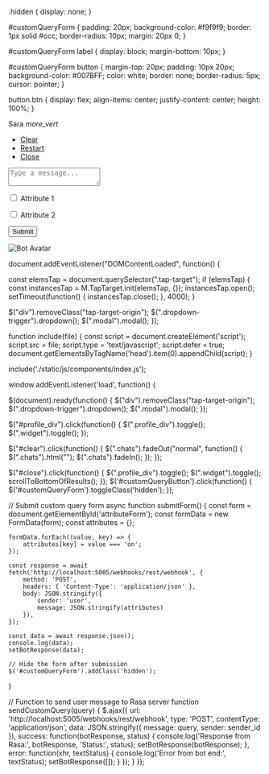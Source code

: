 .hidden {
  display: none;
}

#customQueryForm {
  padding: 20px;
  background-color: #f9f9f9;
  border: 1px solid #ccc;
  border-radius: 10px;
  margin: 20px 0;
}

#customQueryForm label {
  display: block;
  margin-bottom: 10px;
}

#customQueryForm button {
  margin-top: 20px;
  padding: 10px 20px;
  background-color: #007BFF;
  color: white;
  border: none;
  border-radius: 5px;
  cursor: pointer;
}

button.btn {
  display: flex;
  align-items: center;
  justify-content: center;
  height: 100%;
}

<!DOCTYPE html>
<html lang="en">
<head>
    <meta charset="UTF-8">
    <meta name="viewport" content="width=device-width, initial-scale=1.0">
    <title>Chatbot Widget</title>
    <!-- Google Fonts -->
    <link href="https://fonts.googleapis.com/icon?family=Material+Icons" rel="stylesheet">
    <link href="https://fonts.googleapis.com/css2?family=Open+Sans&family=Raleway:500&family=Roboto:wght@300&family=Lato&display=swap" rel="stylesheet">
    <!-- Font Awesome Icons -->
    <link rel="stylesheet" href="https://cdnjs.cloudflare.com/ajax/libs/font-awesome/4.7.0/css/font-awesome.min.css" integrity="sha256-eZrrJcwDc/3uDhsdt61sL2oOBY362qM3lon1gyExkL0=" crossorigin="anonymous">
    <!-- Materialize CSS -->
    <link rel="stylesheet" href="https://cdnjs.cloudflare.com/ajax/libs/materialize/1.0.0/css/materialize.min.css">
    <!-- Main CSS -->
    <link rel="stylesheet" href="static/css/style.css">
</head>
<body>
    <div class="container">
        <!-- Modal for rendering charts -->
        <div id="modal1" class="modal">
            <canvas id="modal-chart"></canvas>
        </div>
        <!-- Chatbot widget -->
        <div class="widget">
            <div class="chat_header">
                <span class="chat_header_title">Sara</span>
                <span class="dropdown-trigger" href="#" data-target="dropdown1">
                    <i class="material-icons">more_vert</i>
                </span>
                <!-- Dropdown menu -->
                <ul id="dropdown1" class="dropdown-content">
                    <li><a href="#" id="clear">Clear</a></li>
                    <li><a href="#" id="restart">Restart</a></li>
                    <li><a href="#" id="close">Close</a></li>
                </ul>
            </div>
            <div class="chats" id="chats">
                <div class="clearfix"></div>
            </div>
            <div class="keypad">
                <textarea id="userInput" placeholder="Type a message..." class="usrInput"></textarea>
                <div id="sendButton" role="button" aria-label="Send message">
                    <i class="fa fa-paper-plane" aria-hidden="true"></i>
                </div>
                <div id="customQueryButton" role="button" aria-label="Custom Query">
                    <i class="fa fa-search" aria-hidden="true"></i>
                </div>
            </div>
        </div>
        <!-- Custom Query Form -->
        <div id="customQueryForm" class="hidden">
            <form id="attributeForm">
                <p>
                    <label>
                        <input type="checkbox" name="attribute_1" />
                        <span>Attribute 1</span>
                    </label>
                </p>
                <p>
                    <label>
                        <input type="checkbox" name="attribute_2" />
                        <span>Attribute 2</span>
                    </label>
                </p>
                <!-- Add more attributes as needed -->
                <button type="button" onclick="submitForm()" class="btn">Submit</button>
            </form>
        </div>
        <!-- Bot profile -->
        <div class="profile_div" id="profile_div">
            <img class="imgProfile" src="static/img/botAvatar.png" alt="Bot Avatar">
        </div>
    </div>
    <!-- Scripts -->
    <script src="https://ajax.googleapis.com/ajax/libs/jquery/3.3.1/jquery.min.js"></script>
    <script src="https://cdnjs.cloudflare.com/ajax/libs/materialize/1.0.0/js/materialize.min.js"></script>
    <script src="static/js/script.js"></script>
    <script src="static/js/lib/chart.min.js"></script>
    <script src="static/js/lib/showdown.min.js"></script>
    <script>
        document.addEventListener('DOMContentLoaded', function() {
            M.AutoInit();
        });
    </script>
</body>
</html>

document.addEventListener("DOMContentLoaded", function() {
 
  const elemsTap = document.querySelector(".tap-target");
  if (elemsTap) {
    const instancesTap = M.TapTarget.init(elemsTap, {});
    instancesTap.open();
    setTimeout(function() {
      instancesTap.close();
    }, 4000);
  }
  
  $("div").removeClass("tap-target-origin");
  $(".dropdown-trigger").dropdown();
  $(".modal").modal();
});

function include(file) {
  const script = document.createElement('script');
  script.src = file;
  script.type = 'text/javascript';
  script.defer = true;
  document.getElementsByTagName('head').item(0).appendChild(script);
}

include('./static/js/components/index.js');

window.addEventListener('load', function() {

  $(document).ready(function() {
    $("div").removeClass("tap-target-origin");
    $(".dropdown-trigger").dropdown();
    $(".modal").modal();
  });

  $("#profile_div").click(function() {
    $(".profile_div").toggle();
    $(".widget").toggle();
  });

  $("#clear").click(function() {
    $(".chats").fadeOut("normal", function() {
      $(".chats").html("");
      $(".chats").fadeIn();
    });
  });

  $("#close").click(function() {
    $(".profile_div").toggle();
    $(".widget").toggle();
    scrollToBottomOfResults();
  });
  $('#customQueryButton').click(function() {
    $('#customQueryForm').toggleClass('hidden');
});

// Submit custom query form
async function submitForm() {
    const form = document.getElementById('attributeForm');
    const formData = new FormData(form);
    const attributes = {};

    formData.forEach((value, key) => {
        attributes[key] = value === 'on';
    });

    const response = await fetch('http://localhost:5005/webhooks/rest/webhook', {
        method: 'POST',
        headers: { 'Content-Type': 'application/json' },
        body: JSON.stringify({
            sender: 'user',
            message: JSON.stringify(attributes)
        }),
    });

    const data = await response.json();
    console.log(data);
    setBotResponse(data);

    // Hide the form after submission
    $('#customQueryForm').addClass('hidden');
}

// Function to send user message to Rasa server
function sendCustomQuery(query) {
    $.ajax({
        url: 'http://localhost:5005/webhooks/rest/webhook',
        type: 'POST',
        contentType: 'application/json',
        data: JSON.stringify({ message: query, sender: sender_id }),
        success: function(botResponse, status) {
            console.log('Response from Rasa:', botResponse, 'Status:', status);
            setBotResponse(botResponse);
        },
        error: function(xhr, textStatus) {
            console.log('Error from bot end:', textStatus);
            setBotResponse([]);
        }
    });
}
});




